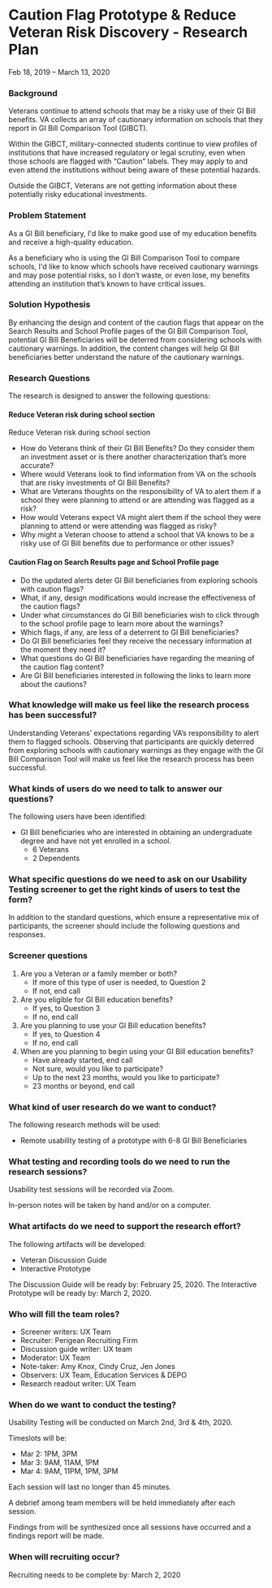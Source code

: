 # Caution Flag Prototype & Reduce Veteran Risk Discovery - Research Plan

Feb 18, 2019 – March 13, 2020

### Background

Veterans continue to attend schools that may be a risky use of their GI Bill benefits.  VA collects an array of cautionary information on schools that they report in GI Bill Comparison Tool (GIBCT).  

Within the GIBCT, military-connected students continue to view profiles of institutions that have increased regulatory or legal scrutiny, even when those schools are flagged with “Caution” labels. They may apply to and even attend the institutions without being aware of these potential hazards.  

Outside the GIBCT, Veterans are not getting information about these potentially risky educational investments.  


### Problem Statement 

As a GI Bill beneficiary, I'd like to make good use of my education benefits and receive a high-quality education.  

As a beneficiary who is using the GI Bill Comparison Tool to compare schools, I'd like to know which schools have received cautionary warnings and may pose potential risks, so I don’t waste, or even lose, my benefits attending an institution that’s known to have critical issues.  


### Solution Hypothesis

By enhancing the design and content of the caution flags that appear on the Search Results and School Profile pages of the GI Bill Comparison Tool, potential GI Bill Beneficiaries will be deterred from considering schools with cautionary warnings. In addition, the content changes will help GI Bill beneficiaries better understand the nature of the cautionary warnings.

### Research Questions

The research is designed to answer the following questions:

#### Reduce Veteran risk during school section
Reduce Veteran risk during school section
* How do Veterans think of their GI Bill Benefits? Do they consider them an investment asset or is there another characterization that’s more accurate?
* Where would Veterans look to find information from VA on the schools that are risky investments of GI Bill Benefits?
* What are Veterans thoughts on the responsibility of VA to alert them if a school they were planning to attend or are attending was flagged as a risk?
* How would Veterans expect VA might alert them if the school they were planning to attend or were attending was flagged as risky?
* Why might a Veteran choose to attend a school that VA knows to be a risky use of GI Bill benefits due to performance or other issues?

#### Caution Flag on Search Results page and School Profile page
* Do the updated alerts deter GI Bill beneficiaries from exploring schools with caution flags?
* What, if any, design modifications would increase the effectiveness of the caution flags?
* Under what circumstances do GI Bill beneficiaries wish to click through to the school profile page to learn more about the warnings?
* Which flags, if any, are less of a deterrent to GI Bill beneficiaries?
* Do GI Bill beneficiaries feel they receive the necessary information at the moment they need it?
* What questions do GI Bill beneficiaries have regarding the meaning of the caution flag content?
* Are GI Bill beneficiaries interested in following the links to learn more about the cautions?


### What knowledge will make us feel like the research process has been successful?

Understanding Veterans’ expectations regarding VA’s responsibility to alert them to flagged schools.  Observing that participants are quickly deterred from exploring schools with cautionary warnings as they engage with the GI Bill Comparison Tool will make us feel like the research process has been successful.

### What kinds of users do we need to talk to answer our questions?

The following users have been identified:
* GI Bill beneficiaries who are interested in obtaining an undergraduate degree and have not yet enrolled in a school.
   * 6 Veterans
   * 2 Dependents  

### What specific questions do we need to ask on our Usability Testing screener to get the right kinds of users to test the form?

In addition to the standard questions, which ensure a representative mix of participants, the screener should include the following questions and responses.

### Screener questions

1.	Are you a Veteran or a family member or both?  
    * If more of this type of user is needed, to Question 2        
    * If not, end call  
2.  Are you eligible for GI Bill education benefits?  
    * If yes, to Question 3  
    * If no, end call  
3.	Are you planning to use your GI Bill education benefits?
    *	If yes, to Question 4
    * If no, end call
4.	When are you planning to begin using your GI Bill education benefits?
    * Have already started, end call 
    * Not sure, would you like to participate?
    * Up to the next 23 months, would you like to participate?
    *	23 months or beyond, end call


### What kind of user research do we want to conduct?

The following research methods will be used:

* Remote usability testing of a prototype with 6-8 GI Bill Beneficiaries

### What testing and recording tools do we need to run the research sessions?

Usability test sessions will be recorded via Zoom.

In-person notes will be taken by hand and/or on a computer.

### What artifacts do we need to support the research effort?

The following artifacts will be developed:
* Veteran Discussion Guide  
* Interactive Prototype

The Discussion Guide will be ready by: February 25, 2020.
The Interactive Prototype will be ready by: March 2, 2020.

### Who will fill the team roles?

* Screener writers: UX Team
* Recruiter: Perigean Recruiting Firm
* Discussion guide writer: UX team
* Moderator: UX Team
* Note-taker: Amy Knox, Cindy Cruz, Jen Jones
* Observers: UX Team, Education Services & DEPO
* Research readout writer: UX Team

### When do we want to conduct the testing?

Usability Testing will be conducted on March 2nd, 3rd & 4th, 2020.

Timeslots will be: 
*	Mar 2: 1PM, 3PM
*	Mar 3: 9AM, 11AM, 1PM 
*	Mar 4: 9AM, 11PM, 1PM, 3PM


Each session will last no longer than 45 minutes.  

A debrief among team members will be held immediately after each session.  

Findings from will be synthesized once all sessions have occurred and a findings report will be made.  

### When will recruiting occur?

Recruiting needs to be complete by: March 2, 2020
